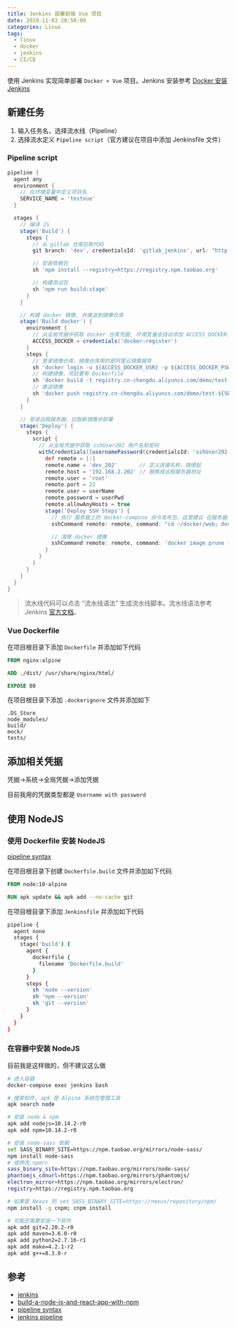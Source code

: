 ```yaml
---
title: Jenkins 部署前端 Vue 项目
date: 2019-11-03 20:50:00
categories: Linux
tags:
  - linux
  - docker
  - jenkins
  - CI/CD
---
```


使用 Jenkins 实现简单部署 `Docker + Vue` 项目。Jenkins 安装参考 [Docker 安装 Jenkins](https://xinlichao.cn/back-end/linux/docker-jenkins/)

<!--more-->

## 新建任务

1. 输入任务名，选择流水线（Pipeline）
2. 选择流水定义 `Pipeline script`（官方建议在项目中添加 Jenkinsfile 文件）

### Pipeline script

```groovy
pipeline {
  agent any
  environment {
    // 在环境变量中定义项目名
    SERVICE_NAME = 'testvue'
  }

  stages {
    // 编译 JS
    stage('Build') {
      steps {
        // 从 gitlab 仓库拉取代码
        git branch: 'dev', credentialsId: 'gitlab_jenkins', url: "http://192.168.2.202:8081/root/test-${SERVICE_NAME}-web.git"

        // 安装依赖包
        sh 'npm install --registry=https://registry.npm.taobao.org'

        // 构建测试包
        sh 'npm run build:stage'
      }
    }

    // 构建 docker 镜像, 并推送到镜像仓库
    stage('Build docker') {
      environment {
        // 从全局凭据中获取 docker 仓库凭据, 环境变量会自动添加 ACCESS_DOCKER_PSW，ACCESS_DOCKER_USR
        ACCESS_DOCKER = credentials('docker-register')
      }
      steps {
        // 登录镜像仓库，镜像仓库用的是阿里云镜像服务
        sh 'docker login -u ${ACCESS_DOCKER_USR} -p ${ACCESS_DOCKER_PSW} registry.cn-chengdu.aliyuncs.com'
        // 构建镜像，项目要有 Dockerfile
        sh 'docker build -t registry.cn-chengdu.aliyuncs.com/demo/test-${SERVICE_NAME}-web:latest-staging .'
        // 推送镜像
        sh 'docker push registry.cn-chengdu.aliyuncs.com/demo/test-${SERVICE_NAME}-web:latest-staging'
      }
    }

    // 登录远程服务器，拉取新镜像并部署
    stage('Deploy') {
      steps {
        script {
          // 从全局凭据中获取 sshUser202 用户名和密码
          withCredentials([usernamePassword(credentialsId: 'sshUser202', passwordVariable: 'userPwd', usernameVariable: 'userName')]) {
            def remote = [:]
            remote.name = 'dev_202'       // 定义连接名称，随便起
            remote.host = '192.168.2.202' // 替换成远程服务器地址
            remote.user = 'root'
            remote.port = 22
            remote.user = userName
            remote.password = userPwd
            remote.allowAnyHosts = true
            stage('Deploy SSH Steps') {
              // 执行 服务器上的 docker-compose 命令发布包，这里建议 在服务器上写个脚本，执行这个脚本
              sshCommand remote: remote, command: "cd ~/docker/web; docker-compose stop test-${env.SERVICE_NAME}-web; docker-compose pull test-${env.SERVICE_NAME}-web; docker-compose up -d test-${env.SERVICE_NAME}-web"

              // 清理 docker 镜像
              sshCommand remote: remote, command: 'docker image prune -f'
            }
          }
        }
      }
    }
  }
}
```

> 流水线代码可以点击 “流水线语法” 生成流水线脚本。流水线语法参考 Jenkins [官方文档](https://www.jenkins.io/doc/book/pipeline/syntax/)。

### Vue Dockerfile

在项目根目录下添加 `Dockerfile` 并添加如下代码

```Dockerfile
FROM nginx:alpine

ADD ./dist/ /usr/share/nginx/html/

EXPOSE 80

```

在项目根目录下添加 `.dockerignore` 文件并添加如下

```dockerignore
.DS_Store
node_modules/
build/
mock/
tests/
```

## 添加相关凭据

凭据->系统->全局凭据->添加凭据

目前我用的凭据类型都是 `Username with password`

## 使用 NodeJS

### 使用 Dockerfile 安装 NodeJS

[pipeline syntax](https://jenkins.io/zh/doc/book/pipeline/syntax/)

在项目根目录下创建 `Dockerfile.build` 文件并添加如下代码

```Dockerfile
FROM node:10-alpine

RUN apk update && apk add --no-cache git
```

在项目根目录下添加 `Jenkinsfile` 并添加如下代码

```bash
pipeline {
  agent none
  stages {
    stage('build') {
      agent {
        dockerfile {
          filename 'Dockerfile.build'
        }
      }
      steps {
        sh 'node --version'
        sh 'npm --version'
        sh 'git --version'
      }
    }
  }
}
```

### 在容器中安装 NodeJS

目前我是这样做的，但不建议这么做

```bash
# 进入容器
docker-compose exec jenkins bash

# 搜索软件, apk 是 Alpine 系统包管理工具
apk search node

# 安装 node & npm
apk add nodejs=10.14.2-r0
apk add npm=10.14.2-r0

# 安装 node-sass 依赖
set SASS_BINARY_SITE=https://npm.taobao.org/mirrors/node-sass/
npm install node-sass
# 或修改.npmrc
sass_binary_site=https://npm.taobao.org/mirrors/node-sass/
phantomjs_cdnurl=https://npm.taobao.org/mirrors/phantomjs/
electron_mirror=https://npm.taobao.org/mirrors/electron/
registry=https://registry.npm.taobao.org

# 如果是 Nexus 则 set SASS_BINARY_SITE=https://nexus/repository/npm/
npm install -g cnpm; cnpm install

# 可能还需要安装一下软件
apk add git=2.20.2-r0
apk add maven=3.6.0-r0
apk add python2=2.7.16-r1
apk add make=4.2.1-r2
apk add g++=8.3.0-r
```

## 参考

- [jenkins](https://jenkins.io/zh/doc/)
- [build-a-node-js-and-react-app-with-npm](https://jenkins.io/zh/doc/tutorials/build-a-node-js-and-react-app-with-npm/)
- [pipeline syntax](https://jenkins.io/zh/doc/book/pipeline/syntax/)
- [jenkins pipeline](https://jenkins.io/doc/pipeline/steps/workflow-basic-steps/)
